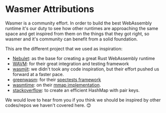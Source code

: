 # Wasmer Attributions

Wasmer is a community effort.
In order to build the best WebAssembly runtime it's our duty to see how other runtimes are approaching the same space
and get inspired from them on the things that they got right, so wasmer and it's community can benefit from a solid
foundation.

This are the different project that we used as inspiration:

- [Nebulet](https://github.com/nebulet/nebulet): as the base for creating a great Rust WebAssembly runtime
- [WAVM](https://github.com/wavm/wavm): for their great integration and testing framework
- [wasmjit](https://github.com/rianhunter/wasmjit): we didn't took any code inspiration, but their effort pushed us forward at a faster pace.
- [greenwasm](https://github.com/Kimundi/greenwasm): for their [spectests framework](https://github.com/Kimundi/greenwasm/tree/master/greenwasm-spectest)
- [wasmtime](/wasmtime): on their [mmap implementation](https://github.com/CraneStation/wasmtime/blob/3f24098edc81cd9bf0f877fb7fba018cad0f039e/lib/runtime/src/mmap.rs).
- [stackoverflow](https://stackoverflow.com/a/45795699/1072990): to create an efficient HashMap with pair keys.

We would love to hear from you if you think we should be inspired by other codes/repos we haven't covered here.
😊

